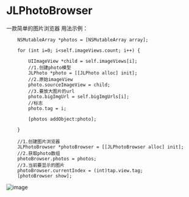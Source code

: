# JLPhotoBrowser
一款简单的图片浏览器
用法示例：
```
    NSMutableArray *photos = [NSMutableArray array];
    
    for (int i=0; i<self.imageViews.count; i++) {
        
        UIImageView *child = self.imageViews[i];
        //1.创建photo模型
        JLPhoto *photo = [[JLPhoto alloc] init];
        //2.原始imageView
        photo.sourceImageView = child;
        //3.要放大图片的url
        photo.bigImgUrl = self.bigImgUrls[i];
        //标志
        photo.tag = i;
        
        [photos addObject:photo];
        
    }
    
    //1.创建图片浏览器
    JLPhotoBrowser *photoBrowser = [[JLPhotoBrowser alloc] init];
    //2.获取photo数组
    photoBrowser.photos = photos;
    //3.当前要显示的图片
    photoBrowser.currentIndex = (int)tap.view.tag;
    [photoBrowser show];
```
![image](https://github.com/JlongTian/JLPhotoBrowser/blob/master/images/show.gif)

